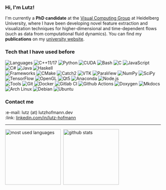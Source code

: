 
<h3>Hi, I'm Lutz!</h3>

I'm currently a **PhD candidate** at the [Visual Computing Group](https://vcg.iwr.uni-heidelberg.de/) at Heidelberg University, where I have been developing novel feature extraction and visualization techniques for higher-dimensional and time-dependent flows (such as data from computational fluid dynamics).
You can find my **publications** on my [university website](https://vcg.iwr.uni-heidelberg.de/people/hofmann/).


<h3>Tech that I have used before</h3>

![Languages](https://img.shields.io/static/v1?label=&message=Languages:&color=005896&style=flat-square)
![C++11/17](https://img.shields.io/static/v1?logo=cplusplus&label=&message=C%2B%2B11/17&color=333&style=flat-square&link=)
![Python](https://img.shields.io/static/v1?logo=python&label=&message=Python&color=333&style=flat-square&link=)
![CUDA](https://img.shields.io/static/v1?logo=nvidia&label=&message=CUDA&color=333&style=flat-square&link=)
![Bash](https://img.shields.io/static/v1?logo=gnubash&label=&message=Bash&color=333&style=flat-square&link=)
![C](https://img.shields.io/static/v1?logo=c&label=&message=C&color=333&style=flat-square&link=)
![JavaScript](https://img.shields.io/static/v1?logo=javascript&label=&message=JavaScript&color=333&style=flat-square&link=)
![C#](https://img.shields.io/static/v1?logo=csharp&label=&message=C%23&color=333&style=flat-square&link=)
![Java](https://img.shields.io/static/v1?logo=java&label=&message=Java&color=333&style=flat-square&link=)
![Haskell](https://img.shields.io/static/v1?logo=haskell&label=&message=Haskell&color=333&style=flat-square&link=)
<br/>
![Frameworks](https://img.shields.io/static/v1?label=&message=Frameworks:&color=005896&style=flat-square)
![CMake](https://img.shields.io/static/v1?logo=CMake&label=&message=CMake&color=333&style=flat-square&link=)
![Catch2](https://img.shields.io/static/v1?logo=Catch2&label=&message=Catch2&color=333&style=flat-square&link=)
![VTK](https://img.shields.io/static/v1?logo=VTK&label=&message=VTK&color=333&style=flat-square&link=)
![ParaView](https://img.shields.io/static/v1?logo=ParaView&label=&message=ParaView&color=333&style=flat-square&link=)
![NumPy](https://img.shields.io/static/v1?logo=NumPy&label=&message=NumPy&color=333&style=flat-square&link=)
![SciPy](https://img.shields.io/static/v1?logo=SciPy&label=&message=SciPy&color=333&style=flat-square&link=)
![TensorFlow](https://img.shields.io/static/v1?logo=TensorFlow&label=&message=TensorFlow&color=333&style=flat-square&link=)
![OpenGL](https://img.shields.io/static/v1?logo=OpenGL&label=&message=OpenGL&color=333&style=flat-square&link=)
![Qt5](https://img.shields.io/static/v1?logo=Qt&label=&message=Qt5&color=333&style=flat-square&link=)
![Anaconda](https://img.shields.io/static/v1?logo=Anaconda&label=&message=Conda&color=333&style=flat-square&link=)
![Node.js](https://img.shields.io/static/v1?logo=Node.js&label=&message=Node.js&color=333&style=flat-square&link=)
<br/>
![Tools](https://img.shields.io/static/v1?label=&message=Tools:&color=005896&style=flat-square)
![Git](https://img.shields.io/static/v1?logo=Git&label=&message=Git&color=333&style=flat-square&link=)
![Docker](https://img.shields.io/static/v1?logo=Docker&label=&message=Docker&color=333&style=flat-square&link=)
![Gitlab CI](https://img.shields.io/static/v1?logo=Gitlab&label=&message=Gitlab+CI&color=333&style=flat-square&link=)
![Github Actions](https://img.shields.io/static/v1?logo=Github&label=&message=Github+Actions&color=333&style=flat-square&link=)
![Doxygen](https://img.shields.io/static/v1?logo=Doxygen&label=&message=Doxygen&color=333&style=flat-square&link=)
![Mkdocs](https://img.shields.io/static/v1?logo=Mkdocs&label=&message=Mkdocs&color=333&style=flat-square&link=)
![Arch Linux](https://img.shields.io/static/v1?logo=ArchLinux&label=&message=Arch+Linux&color=333&style=flat-square&link=)
![Debian](https://img.shields.io/static/v1?logo=Debian&label=&message=Debian&color=333&style=flat-square&link=)
![Ubuntu](https://img.shields.io/static/v1?logo=Ubuntu&label=&message=Ubuntu&color=333&style=flat-square&link=)


<h3>Contact me</h3>
:e-mail: lutz (at) lutzhofmann.dev <br/>
:link: <a href="https://www.linkedin.com/in/lutz-hofmann">linkedin.com/in/lutz-hofmann</a>

<hr />
<a href="#"><img align="top" alt="most used languages" src="https://github-readme-stats.vercel.app/api/top-langs/?username=lhofmann&langs_count=8&layout=compact&theme=tokyonight" height="180px" /></a>&nbsp;
<a href="#"><img align="top" alt="github stats" src="https://github-readme-stats.vercel.app/api?username=lhofmann&show_icons=true&theme=tokyonight" height="180px" /></a>
